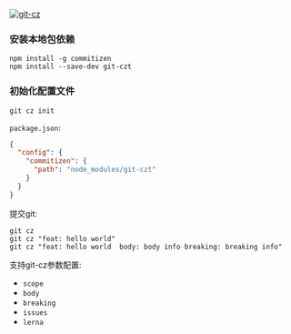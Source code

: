 [![git-cz](https://img.shields.io/badge/git-cz-brightgreen.svg)](https://github.com/streamich/git-cz)


### 安装本地包依赖

```shell
npm install -g commitizen
npm install --save-dev git-czt
```

### 初始化配置文件

```shell
git cz init
```
`package.json`:

```json
{
  "config": {
    "commitizen": {
      "path": "node_modules/git-czt"
    }
  }
}
```

提交git:

```shell
git cz
git cz "feat: hello world"
git cz "feat: hello world  body: body info breaking: breaking info"
```

支持git-cz参数配置:

- `scope`
- `body`
- `breaking`
- `issues`
- `lerna`
